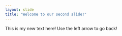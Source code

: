 ```yaml
---
layout: slide
title: "Welcome to our second slide!"
---
```

This is my new text here!
Use the left arrow to go back!
